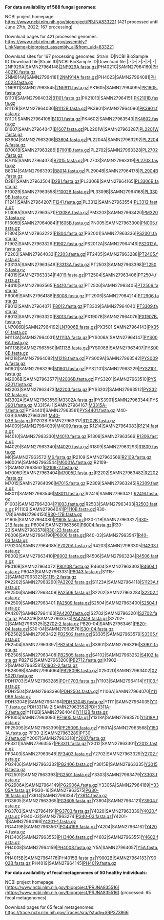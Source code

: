 
**For data availability of 588 fungal genomes:**

NCBI project homepage: https://www.ncbi.nlm.nih.gov/bioproject/PRJNA833221 (421 processed until June 27th, 2022; 167 processing)

Download pages for 421 processed genomes: https://www.ncbi.nlm.nih.gov/assembly?LinkName=bioproject_assembly_all&from_uid=833221

Download sites for 167 processing genomes:
Strain ID|NCBI BioSample ID|Download file|Strain ID|NCBI BioSample ID|Download file
|:-|:-|:-|:-|:-|:-|
2NF929A|SAMN27964148|[2NF929A.fasta.gz](https://raw.githubusercontent.com/qqzy2/gut_mycobiome_genomes/main/Genomes/2NF929A.fasta.gz)|PH4021C|SAMN27964160|[PH4021C.fasta.gz](https://raw.githubusercontent.com/qqzy2/gut_mycobiome_genomes/main/Genomes/PH4021C.fasta.gz)
2NM914A|SAMN27964181|[2NM914A.fasta.gz](https://raw.githubusercontent.com/qqzy2/gut_mycobiome_genomes/main/Genomes/2NM914A.fasta.gz)|PH4023|SAMN27964081|[PH4023.fasta.gz](https://raw.githubusercontent.com/qqzy2/gut_mycobiome_genomes/main/Genomes/PH4023.fasta.gz)
2NR911|SAMN27963545|[2NR911.fasta.gz](https://raw.githubusercontent.com/qqzy2/gut_mycobiome_genomes/main/Genomes/2NR911.fasta.gz)|PK1605|SAMN27964095|[PK1605.fasta.gz](https://raw.githubusercontent.com/qqzy2/gut_mycobiome_genomes/main/Genomes/PK1605.fasta.gz)
B1101|SAMN27964032|[B1101.fasta.gz](https://raw.githubusercontent.com/qqzy2/gut_mycobiome_genomes/main/Genomes/B1101.fasta.gz)|PK2101B|SAMN27964151|[PK2101B.fasta.gz](https://raw.githubusercontent.com/qqzy2/gut_mycobiome_genomes/main/Genomes/PK2101B.fasta.gz)
B1112B|SAMN27964036|[B1112B.fasta.gz](https://raw.githubusercontent.com/qqzy2/gut_mycobiome_genomes/main/Genomes/B1112B.fasta.gz)|PK3901|SAMN27964090|[PK3901.fasta.gz](https://raw.githubusercontent.com/qqzy2/gut_mycobiome_genomes/main/Genomes/PK3901.fasta.gz)
B11D1|SAMN27964108|[B11D1.fasta.gz](https://raw.githubusercontent.com/qqzy2/gut_mycobiome_genomes/main/Genomes/B11D1.fasta.gz)|PK4602|SAMN27963543|[PK4602.fasta.gz](https://raw.githubusercontent.com/qqzy2/gut_mycobiome_genomes/main/Genomes/PK4602.fasta.gz)
B1607|SAMN27964047|[B1607.fasta.gz](https://raw.githubusercontent.com/qqzy2/gut_mycobiome_genomes/main/Genomes/B1607.fasta.gz)|PL2201W|SAMN27963287|[PL2201W.fasta.gz](https://raw.githubusercontent.com/qqzy2/gut_mycobiome_genomes/main/Genomes/PL2201W.fasta.gz)
B3604|SAMN27963206|[B3604.fasta.gz](https://raw.githubusercontent.com/qqzy2/gut_mycobiome_genomes/main/Genomes/B3604.fasta.gz)|PL2204A|SAMN27963292|[PL2204A.fasta.gz](https://raw.githubusercontent.com/qqzy2/gut_mycobiome_genomes/main/Genomes/PL2204A.fasta.gz)
B7001B|SAMN27963286|[B7001B.fasta.gz](https://raw.githubusercontent.com/qqzy2/gut_mycobiome_genomes/main/Genomes/B7001B.fasta.gz)|PL2702|SAMN27963328|[PL2702.fasta.gz](https://raw.githubusercontent.com/qqzy2/gut_mycobiome_genomes/main/Genomes/PL2702.fasta.gz)
B7015|SAMN27964073|[B7015.fasta.gz](https://raw.githubusercontent.com/qqzy2/gut_mycobiome_genomes/main/Genomes/B7015.fasta.gz)|PL2703|SAMN27963319|[PL2703.fasta.gz](https://raw.githubusercontent.com/qqzy2/gut_mycobiome_genomes/main/Genomes/PL2703.fasta.gz)
B8014|SAMN27963392|[B8014.fasta.gz](https://raw.githubusercontent.com/qqzy2/gut_mycobiome_genomes/main/Genomes/B8014.fasta.gz)|PL2904B|SAMN27964178|[PL2904B.fasta.gz](https://raw.githubusercontent.com/qqzy2/gut_mycobiome_genomes/main/Genomes/PL2904B.fasta.gz)
D2B1|SAMN27963504|[D2B1.fasta.gz](https://raw.githubusercontent.com/qqzy2/gut_mycobiome_genomes/main/Genomes/D2B1.fasta.gz)|PL3306B|SAMN27964165|[PL3306B.fasta.gz](https://raw.githubusercontent.com/qqzy2/gut_mycobiome_genomes/main/Genomes/PL3306B.fasta.gz)
F1002B|SAMN27963558|[F1002B.fasta.gz](https://raw.githubusercontent.com/qqzy2/gut_mycobiome_genomes/main/Genomes/F1002B.fasta.gz)|PL3309B|SAMN27964168|[PL3309B.fasta.gz](https://raw.githubusercontent.com/qqzy2/gut_mycobiome_genomes/main/Genomes/PL3309B.fasta.gz)
F1241|SAMN27964207|[F1241.fasta.gz](https://raw.githubusercontent.com/qqzy2/gut_mycobiome_genomes/main/Genomes/F1241.fasta.gz)|PL3312|SAMN27963554|[PL3312.fasta.gz](https://raw.githubusercontent.com/qqzy2/gut_mycobiome_genomes/main/Genomes/PL3312.fasta.gz)
F1308A|SAMN27963571|[F1308A.fasta.gz](https://raw.githubusercontent.com/qqzy2/gut_mycobiome_genomes/main/Genomes/F1308A.fasta.gz)|PM3203|SAMN27963420|[PM3203.fasta.gz](https://raw.githubusercontent.com/qqzy2/gut_mycobiome_genomes/main/Genomes/PM3203.fasta.gz)
F1605B|SAMN27964084|[F1605B.fasta.gz](https://raw.githubusercontent.com/qqzy2/gut_mycobiome_genomes/main/Genomes/F1605B.fasta.gz)|PN005|SAMN27963300|[PN005.fasta.gz](https://raw.githubusercontent.com/qqzy2/gut_mycobiome_genomes/main/Genomes/PN005.fasta.gz)
F1804|SAMN27963222|[F1804.fasta.gz](https://raw.githubusercontent.com/qqzy2/gut_mycobiome_genomes/main/Genomes/F1804.fasta.gz)|PS2001|SAMN27963336|[PS2001.fasta.gz](https://raw.githubusercontent.com/qqzy2/gut_mycobiome_genomes/main/Genomes/PS2001.fasta.gz)
F1902|SAMN27963326|[F1902.fasta.gz](https://raw.githubusercontent.com/qqzy2/gut_mycobiome_genomes/main/Genomes/F1902.fasta.gz)|PS2012A|SAMN27964146|[PS2012A.fasta.gz](https://raw.githubusercontent.com/qqzy2/gut_mycobiome_genomes/main/Genomes/PS2012A.fasta.gz)
F2203|SAMN27964033|[F2203.fasta.gz](https://raw.githubusercontent.com/qqzy2/gut_mycobiome_genomes/main/Genomes/F2203.fasta.gz)|PT2405|SAMN27963288|[PT2405.fasta.gz](https://raw.githubusercontent.com/qqzy2/gut_mycobiome_genomes/main/Genomes/PT2405.fasta.gz)
F3313A|SAMN27963549|[F3313A.fasta.gz](https://raw.githubusercontent.com/qqzy2/gut_mycobiome_genomes/main/Genomes/F3313A.fasta.gz)|PT2503|SAMN27963398|[PT2503.fasta.gz](https://raw.githubusercontent.com/qqzy2/gut_mycobiome_genomes/main/Genomes/PT2503.fasta.gz)
F4019|SAMN27963334|[F4019.fasta.gz](https://raw.githubusercontent.com/qqzy2/gut_mycobiome_genomes/main/Genomes/F4019.fasta.gz)|PT2504|SAMN27963406|[PT2504.fasta.gz](https://raw.githubusercontent.com/qqzy2/gut_mycobiome_genomes/main/Genomes/PT2504.fasta.gz)
F4410|SAMN27963565|[F4410.fasta.gz](https://raw.githubusercontent.com/qqzy2/gut_mycobiome_genomes/main/Genomes/F4410.fasta.gz)|PT2506|SAMN27963405|[PT2506.fasta.gz](https://raw.githubusercontent.com/qqzy2/gut_mycobiome_genomes/main/Genomes/PT2506.fasta.gz)
F6008|SAMN27964188|[F6008.fasta.gz](https://raw.githubusercontent.com/qqzy2/gut_mycobiome_genomes/main/Genomes/F6008.fasta.gz)|PT2906|SAMN27964214|[PT2906.fasta.gz](https://raw.githubusercontent.com/qqzy2/gut_mycobiome_genomes/main/Genomes/PT2906.fasta.gz)
F8012|SAMN27964071|[F8012.fasta.gz](https://raw.githubusercontent.com/qqzy2/gut_mycobiome_genomes/main/Genomes/F8012.fasta.gz)|PT3309|SAMN27964040|[PT3309.fasta.gz](https://raw.githubusercontent.com/qqzy2/gut_mycobiome_genomes/main/Genomes/PT3309.fasta.gz)
F8013|SAMN27963320|[F8013.fasta.gz](https://raw.githubusercontent.com/qqzy2/gut_mycobiome_genomes/main/Genomes/F8013.fasta.gz)|PX1907B|SAMN27964076|[PX1907B.fasta.gz](https://raw.githubusercontent.com/qqzy2/gut_mycobiome_genomes/main/Genomes/PX1907B.fasta.gz)
LN7006B|SAMN27964192|[LN7006B.fasta.gz](https://raw.githubusercontent.com/qqzy2/gut_mycobiome_genomes/main/Genomes/LN7006B.fasta.gz)|PX3501|SAMN27964143|[PX3501.fasta.gz](https://raw.githubusercontent.com/qqzy2/gut_mycobiome_genomes/main/Genomes/PX3501.fasta.gz)
M1113A|SAMN27964031|[M1113A.fasta.gz](https://raw.githubusercontent.com/qqzy2/gut_mycobiome_genomes/main/Genomes/M1113A.fasta.gz)|PYS006A|SAMN27964147|[PYS006A.fasta.gz](https://raw.githubusercontent.com/qqzy2/gut_mycobiome_genomes/main/Genomes/PYS006A.fasta.gz)
M1113B|SAMN27963550|[M1113B.fasta.gz](https://raw.githubusercontent.com/qqzy2/gut_mycobiome_genomes/main/Genomes/M1113B.fasta.gz)|PYS008B|SAMN27963407|[PYS008B.fasta.gz](https://raw.githubusercontent.com/qqzy2/gut_mycobiome_genomes/main/Genomes/PYS008B.fasta.gz)
M1218|SAMN27964082|[M1218.fasta.gz](https://raw.githubusercontent.com/qqzy2/gut_mycobiome_genomes/main/Genomes/M1218.fasta.gz)|PYS009A|SAMN27963542|[PYS009A.fasta.gz](https://raw.githubusercontent.com/qqzy2/gut_mycobiome_genomes/main/Genomes/PYS009A.fasta.gz)
M1901|SAMN27963296|[M1901.fasta.gz](https://raw.githubusercontent.com/qqzy2/gut_mycobiome_genomes/main/Genomes/M1901.fasta.gz)|PYS2101|SAMN27963229|[PYS2101.fasta.gz](https://raw.githubusercontent.com/qqzy2/gut_mycobiome_genomes/main/Genomes/PYS2101.fasta.gz)
M2006B|SAMN27963577|[M2006B.fasta.gz](https://raw.githubusercontent.com/qqzy2/gut_mycobiome_genomes/main/Genomes/M2006B.fasta.gz)|PYS3201|SAMN27963510|[PYS3201.fasta.gz](https://raw.githubusercontent.com/qqzy2/gut_mycobiome_genomes/main/Genomes/PYS3201.fasta.gz)
M2203|SAMN27963473|[M2203.fasta.gz](https://raw.githubusercontent.com/qqzy2/gut_mycobiome_genomes/main/Genomes/M2203.fasta.gz)|PYS3202|SAMN27963512|[PYS3202.fasta.gz](https://raw.githubusercontent.com/qqzy2/gut_mycobiome_genomes/main/Genomes/PYS3202.fasta.gz)
M3302A|SAMN27963559|[M3302A.fasta.gz](https://raw.githubusercontent.com/qqzy2/gut_mycobiome_genomes/main/Genomes/M3302A.fasta.gz)|PYS3901|SAMN27963344|[PYS3901.fasta.gz](https://raw.githubusercontent.com/qqzy2/gut_mycobiome_genomes/main/Genomes/PYS3901.fasta.gz)
M3315A-1|SAMN27964167|[M3315A-1.fasta.gz](https://raw.githubusercontent.com/qqzy2/gut_mycobiome_genomes/main/Genomes/M3315A-1.fasta.gz)|PYS4401|SAMN27963561|[PYS4401.fasta.gz](https://raw.githubusercontent.com/qqzy2/gut_mycobiome_genomes/main/Genomes/PYS4401.fasta.gz)
M40-03B|SAMN27963291|[M40-03B.fasta.gz](https://raw.githubusercontent.com/qqzy2/gut_mycobiome_genomes/main/Genomes/M40-03B.fasta.gz)|R1202B|SAMN27963317|[R1202B.fasta.gz](https://raw.githubusercontent.com/qqzy2/gut_mycobiome_genomes/main/Genomes/R1202B.fasta.gz)
M4009|SAMN27964039|[M4009.fasta.gz](https://raw.githubusercontent.com/qqzy2/gut_mycobiome_genomes/main/Genomes/M4009.fasta.gz)|R1214|SAMN27964083|[R1214.fasta.gz](https://raw.githubusercontent.com/qqzy2/gut_mycobiome_genomes/main/Genomes/R1214.fasta.gz)
M4010|SAMN27963330|[M4010.fasta.gz](https://raw.githubusercontent.com/qqzy2/gut_mycobiome_genomes/main/Genomes/M4010.fasta.gz)|R1306|SAMN27963566|[R1306.fasta.gz](https://raw.githubusercontent.com/qqzy2/gut_mycobiome_genomes/main/Genomes/R1306.fasta.gz)
M4029|SAMN27963340|[M4029.fasta.gz](https://raw.githubusercontent.com/qqzy2/gut_mycobiome_genomes/main/Genomes/M4029.fasta.gz)|R1809|SAMN27963293|[R1809.fasta.gz](https://raw.githubusercontent.com/qqzy2/gut_mycobiome_genomes/main/Genomes/R1809.fasta.gz)
M6|SAMN27963572|[M6.fasta.gz](https://raw.githubusercontent.com/qqzy2/gut_mycobiome_genomes/main/Genomes/M6.fasta.gz)|R2109|SAMN27963569|[R2109.fasta.gz](https://raw.githubusercontent.com/qqzy2/gut_mycobiome_genomes/main/Genomes/R2109.fasta.gz)
M6001A|SAMN27963544|[M6001A.fasta.gz](https://raw.githubusercontent.com/qqzy2/gut_mycobiome_genomes/main/Genomes/M6001A.fasta.gz)|R2109-2|SAMN27963562|[R2109-2.fasta.gz](https://raw.githubusercontent.com/qqzy2/gut_mycobiome_genomes/main/Genomes/R2109-2.fasta.gz)
M7005D|SAMN27963404|[M7005D.fasta.gz](https://raw.githubusercontent.com/qqzy2/gut_mycobiome_genomes/main/Genomes/M7005D.fasta.gz)|R2202|SAMN27963482|[R2202.fasta.gz](https://raw.githubusercontent.com/qqzy2/gut_mycobiome_genomes/main/Genomes/R2202.fasta.gz)
M7015|SAMN27964096|[M7015.fasta.gz](https://raw.githubusercontent.com/qqzy2/gut_mycobiome_genomes/main/Genomes/M7015.fasta.gz)|R2309|SAMN27963245|[R2309.fasta.gz](https://raw.githubusercontent.com/qqzy2/gut_mycobiome_genomes/main/Genomes/R2309.fasta.gz)
M8011|SAMN27963546|[M8011.fasta.gz](https://raw.githubusercontent.com/qqzy2/gut_mycobiome_genomes/main/Genomes/M8011.fasta.gz)|R2416|SAMN27963421|[R2416.fasta.gz](https://raw.githubusercontent.com/qqzy2/gut_mycobiome_genomes/main/Genomes/R2416.fasta.gz)
P1003|SAMN27964204|[P1003.fasta.gz](https://raw.githubusercontent.com/qqzy2/gut_mycobiome_genomes/main/Genomes/P1003.fasta.gz)|R2503|SAMN27963403|[R2503.fasta.gz](https://raw.githubusercontent.com/qqzy2/gut_mycobiome_genomes/main/Genomes/R2503.fasta.gz)
P1110B|SAMN27964041|[P1110B.fasta.gz](https://raw.githubusercontent.com/qqzy2/gut_mycobiome_genomes/main/Genomes/P1110B.fasta.gz)|R30-17B|SAMN27964150|[R30-17B.fasta.gz](https://raw.githubusercontent.com/qqzy2/gut_mycobiome_genomes/main/Genomes/R30-17B.fasta.gz)
P1605|SAMN27964080|[P1605.fasta.gz](https://raw.githubusercontent.com/qqzy2/gut_mycobiome_genomes/main/Genomes/P1605.fasta.gz)|R30-21B|SAMN27963327|[R30-21B.fasta.gz](https://raw.githubusercontent.com/qqzy2/gut_mycobiome_genomes/main/Genomes/R30-21B.fasta.gz)
P6004|SAMN27963560|[P6004.fasta.gz](https://raw.githubusercontent.com/qqzy2/gut_mycobiome_genomes/main/Genomes/P6004.fasta.gz)|R30-23|SAMN27963578|[R30-23.fasta.gz](https://raw.githubusercontent.com/qqzy2/gut_mycobiome_genomes/main/Genomes/R30-23.fasta.gz)
P6006|SAMN27964190|[P6006.fasta.gz](https://raw.githubusercontent.com/qqzy2/gut_mycobiome_genomes/main/Genomes/P6006.fasta.gz)|R40-03|SAMN27963547|[R40-03.fasta.gz](https://raw.githubusercontent.com/qqzy2/gut_mycobiome_genomes/main/Genomes/R40-03.fasta.gz)
P7020A|SAMN27964085|[P7020A.fasta.gz](https://raw.githubusercontent.com/qqzy2/gut_mycobiome_genomes/main/Genomes/P7020A.fasta.gz)|R4203|SAMN27963305|[R4203.fasta.gz](https://raw.githubusercontent.com/qqzy2/gut_mycobiome_genomes/main/Genomes/R4203.fasta.gz)
P8002|SAMN27963410|[P8002.fasta.gz](https://raw.githubusercontent.com/qqzy2/gut_mycobiome_genomes/main/Genomes/P8002.fasta.gz)|R4506|SAMN27963234|[R4506.fasta.gz](https://raw.githubusercontent.com/qqzy2/gut_mycobiome_genomes/main/Genomes/R4506.fasta.gz)
P8010B|SAMN27964072|[P8010B.fasta.gz](https://raw.githubusercontent.com/qqzy2/gut_mycobiome_genomes/main/Genomes/P8010B.fasta.gz)|R4604|SAMN27963303|[R4604.fasta.gz](https://raw.githubusercontent.com/qqzy2/gut_mycobiome_genomes/main/Genomes/R4604.fasta.gz)
P8043|SAMN27963331|[P8043.fasta.gz](https://raw.githubusercontent.com/qqzy2/gut_mycobiome_genomes/main/Genomes/P8043.fasta.gz)|S1115-2|SAMN27963323|[S1115-2.fasta.gz](https://raw.githubusercontent.com/qqzy2/gut_mycobiome_genomes/main/Genomes/S1115-2.fasta.gz)
PA2202|SAMN27963290|[PA2202.fasta.gz](https://raw.githubusercontent.com/qqzy2/gut_mycobiome_genomes/main/Genomes/PA2202.fasta.gz)|S1123A|SAMN27964118|[S1123A.fasta.gz](https://raw.githubusercontent.com/qqzy2/gut_mycobiome_genomes/main/Genomes/S1123A.fasta.gz)
PA2506|SAMN27963409|[PA2506.fasta.gz](https://raw.githubusercontent.com/qqzy2/gut_mycobiome_genomes/main/Genomes/PA2506.fasta.gz)|S2202|SAMN27963284|[S2202.fasta.gz](https://raw.githubusercontent.com/qqzy2/gut_mycobiome_genomes/main/Genomes/S2202.fasta.gz)
PA2509|SAMN27963401|[PA2509.fasta.gz](https://raw.githubusercontent.com/qqzy2/gut_mycobiome_genomes/main/Genomes/PA2509.fasta.gz)|S2504|SAMN27963400|[S2504.fasta.gz](https://raw.githubusercontent.com/qqzy2/gut_mycobiome_genomes/main/Genomes/S2504.fasta.gz)
PA4207|SAMN27964163|[PA4207.fasta.gz](https://raw.githubusercontent.com/qqzy2/gut_mycobiome_genomes/main/Genomes/PA4207.fasta.gz)|S2702|SAMN27963201|[S2702.fasta.gz](https://raw.githubusercontent.com/qqzy2/gut_mycobiome_genomes/main/Genomes/S2702.fasta.gz)
PA4241B|SAMN27963574|[PA4241B.fasta.gz](https://raw.githubusercontent.com/qqzy2/gut_mycobiome_genomes/main/Genomes/PA4241B.fasta.gz)|S2702-2|SAMN27963325|[S2702-2.fasta.gz](https://raw.githubusercontent.com/qqzy2/gut_mycobiome_genomes/main/Genomes/S2702-2.fasta.gz)
PB20-04|SAMN27963461|[PB20-04.fasta.gz](https://raw.githubusercontent.com/qqzy2/gut_mycobiome_genomes/main/Genomes/PB20-04.fasta.gz)|S30-04|SAMN27963576|[S30-04.fasta.gz](https://raw.githubusercontent.com/qqzy2/gut_mycobiome_genomes/main/Genomes/S30-04.fasta.gz)
PB2502|SAMN27963422|[PB2502.fasta.gz](https://raw.githubusercontent.com/qqzy2/gut_mycobiome_genomes/main/Genomes/PB2502.fasta.gz)|S3305|SAMN27963579|[S3305.fasta.gz](https://raw.githubusercontent.com/qqzy2/gut_mycobiome_genomes/main/Genomes/S3305.fasta.gz)
PB2504|SAMN27963397|[PB2504.fasta.gz](https://raw.githubusercontent.com/qqzy2/gut_mycobiome_genomes/main/Genomes/PB2504.fasta.gz)|S3901|SAMN27963216|[S3901.fasta.gz](https://raw.githubusercontent.com/qqzy2/gut_mycobiome_genomes/main/Genomes/S3901.fasta.gz)
PB2505|SAMN27963408|[PB2505.fasta.gz](https://raw.githubusercontent.com/qqzy2/gut_mycobiome_genomes/main/Genomes/PB2505.fasta.gz)|S4102|SAMN27963252|[S4102.fasta.gz](https://raw.githubusercontent.com/qqzy2/gut_mycobiome_genomes/main/Genomes/S4102.fasta.gz)
PB2712|SAMN27963200|[PB2712.fasta.gz](https://raw.githubusercontent.com/qqzy2/gut_mycobiome_genomes/main/Genomes/PB2712.fasta.gz)|X1902-2|SAMN27963581|[X1902-2.fasta.gz](https://raw.githubusercontent.com/qqzy2/gut_mycobiome_genomes/main/Genomes/X1902-2.fasta.gz)
PB2809B|SAMN27964064|[PB2809B.fasta.gz](https://raw.githubusercontent.com/qqzy2/gut_mycobiome_genomes/main/Genomes/PB2809B.fasta.gz)|X2502D|SAMN27963402|[X2502D.fasta.gz](https://raw.githubusercontent.com/qqzy2/gut_mycobiome_genomes/main/Genomes/X2502D.fasta.gz)
PDH1703|SAMN27963285|[PDH1703.fasta.gz](https://raw.githubusercontent.com/qqzy2/gut_mycobiome_genomes/main/Genomes/PDH1703.fasta.gz)|Y1103|SAMN27964114|[Y1103.fasta.gz](https://raw.githubusercontent.com/qqzy2/gut_mycobiome_genomes/main/Genomes/Y1103.fasta.gz)
PDH2504|SAMN27963396|[PDH2504.fasta.gz](https://raw.githubusercontent.com/qqzy2/gut_mycobiome_genomes/main/Genomes/PDH2504.fasta.gz)|Y1106A|SAMN27964070|[Y1106A.fasta.gz](https://raw.githubusercontent.com/qqzy2/gut_mycobiome_genomes/main/Genomes/Y1106A.fasta.gz)
PDH3304B|SAMN27964164|[PDH3304B.fasta.gz](https://raw.githubusercontent.com/qqzy2/gut_mycobiome_genomes/main/Genomes/PDH3304B.fasta.gz)|Y1111|SAMN27964035|[Y1111.fasta.gz](https://raw.githubusercontent.com/qqzy2/gut_mycobiome_genomes/main/Genomes/Y1111.fasta.gz)
PDH3311A-2|SAMN27963552|[PDH3311A-2.fasta.gz](https://raw.githubusercontent.com/qqzy2/gut_mycobiome_genomes/main/Genomes/PDH3311A-2.fasta.gz)|Y1112B|SAMN27964046|[Y1112B.fasta.gz](https://raw.githubusercontent.com/qqzy2/gut_mycobiome_genomes/main/Genomes/Y1112B.fasta.gz)
PF1605|SAMN27964093|[PF1605.fasta.gz](https://raw.githubusercontent.com/qqzy2/gut_mycobiome_genomes/main/Genomes/PF1605.fasta.gz)|Y1318A|SAMN27963570|[Y1318A.fasta.gz](https://raw.githubusercontent.com/qqzy2/gut_mycobiome_genomes/main/Genomes/Y1318A.fasta.gz)
PF2509S|SAMN27963399|[PF2509S.fasta.gz](https://raw.githubusercontent.com/qqzy2/gut_mycobiome_genomes/main/Genomes/PF2509S.fasta.gz)|Y1501A|SAMN27963568|[Y1501A.fasta.gz](https://raw.githubusercontent.com/qqzy2/gut_mycobiome_genomes/main/Genomes/Y1501A.fasta.gz)
PF30-2|SAMN27963289|[PF30-2.fasta.gz](https://raw.githubusercontent.com/qqzy2/gut_mycobiome_genomes/main/Genomes/PF30-2.fasta.gz)|Y2007|SAMN27963318|[Y2007.fasta.gz](https://raw.githubusercontent.com/qqzy2/gut_mycobiome_genomes/main/Genomes/Y2007.fasta.gz)
PF3311|SAMN27963557|[PF3311.fasta.gz](https://raw.githubusercontent.com/qqzy2/gut_mycobiome_genomes/main/Genomes/PF3311.fasta.gz)|Y2012|SAMN27963301|[Y2012.fasta.gz](https://raw.githubusercontent.com/qqzy2/gut_mycobiome_genomes/main/Genomes/Y2012.fasta.gz)
PF3403|SAMN27963548|[PF3403.fasta.gz](https://raw.githubusercontent.com/qqzy2/gut_mycobiome_genomes/main/Genomes/PF3403.fasta.gz)|Y2702|SAMN27963329|[Y2702.fasta.gz](https://raw.githubusercontent.com/qqzy2/gut_mycobiome_genomes/main/Genomes/Y2702.fasta.gz)
PG2406|SAMN27963332|[PG2406.fasta.gz](https://raw.githubusercontent.com/qqzy2/gut_mycobiome_genomes/main/Genomes/PG2406.fasta.gz)|Y3015B|SAMN27963335|[Y3015B.fasta.gz](https://raw.githubusercontent.com/qqzy2/gut_mycobiome_genomes/main/Genomes/Y3015B.fasta.gz)
PG2501|SAMN27963393|[PG2501.fasta.gz](https://raw.githubusercontent.com/qqzy2/gut_mycobiome_genomes/main/Genomes/PG2501.fasta.gz)|Y3303|SAMN27963479|[Y3303.fasta.gz](https://raw.githubusercontent.com/qqzy2/gut_mycobiome_genomes/main/Genomes/Y3303.fasta.gz)
PG2906A|SAMN27964149|[PG2906A.fasta.gz](https://raw.githubusercontent.com/qqzy2/gut_mycobiome_genomes/main/Genomes/PG2906A.fasta.gz)|Y3305A|SAMN27964169|[Y3305A.fasta.gz](https://raw.githubusercontent.com/qqzy2/gut_mycobiome_genomes/main/Genomes/Y3305A.fasta.gz)
PG30-16|SAMN27963575|[PG30-16.fasta.gz](https://raw.githubusercontent.com/qqzy2/gut_mycobiome_genomes/main/Genomes/PG30-16.fasta.gz)|Y3614|SAMN27963347|[Y3614.fasta.gz](https://raw.githubusercontent.com/qqzy2/gut_mycobiome_genomes/main/Genomes/Y3614.fasta.gz)
PG3605|SAMN27963365|[PG3605.fasta.gz](https://raw.githubusercontent.com/qqzy2/gut_mycobiome_genomes/main/Genomes/PG3605.fasta.gz)|Y3904|SAMN27964121|[Y3904.fasta.gz](https://raw.githubusercontent.com/qqzy2/gut_mycobiome_genomes/main/Genomes/Y3904.fasta.gz)
PG3703|SAMN27964191|[PG3703.fasta.gz](https://raw.githubusercontent.com/qqzy2/gut_mycobiome_genomes/main/Genomes/PG3703.fasta.gz)|Y4020|SAMN27963339|[Y4020.fasta.gz](https://raw.githubusercontent.com/qqzy2/gut_mycobiome_genomes/main/Genomes/Y4020.fasta.gz)
PG40-03|SAMN27963274|[PG40-03.fasta.gz](https://raw.githubusercontent.com/qqzy2/gut_mycobiome_genomes/main/Genomes/PG40-03.fasta.gz)|Y4201-1|SAMN27964166|[Y4201-1.fasta.gz](https://raw.githubusercontent.com/qqzy2/gut_mycobiome_genomes/main/Genomes/Y4201-1.fasta.gz)
PG4419B|SAMN27963567|[PG4419B.fasta.gz](https://raw.githubusercontent.com/qqzy2/gut_mycobiome_genomes/main/Genomes/PG4419B.fasta.gz)|Y4204|SAMN27964162|[Y4204.fasta.gz](https://raw.githubusercontent.com/qqzy2/gut_mycobiome_genomes/main/Genomes/Y4204.fasta.gz)
PH3406|SAMN27963553|[PH3406.fasta.gz](https://raw.githubusercontent.com/qqzy2/gut_mycobiome_genomes/main/Genomes/PH3406.fasta.gz)|Y4602|SAMN27963551|[Y4602.fasta.gz](https://raw.githubusercontent.com/qqzy2/gut_mycobiome_genomes/main/Genomes/Y4602.fasta.gz)
PH4008|SAMN27964159|[PH4008.fasta.gz](https://raw.githubusercontent.com/qqzy2/gut_mycobiome_genomes/main/Genomes/PH4008.fasta.gz)|Y5A|SAMN27964057|[Y5A.fasta.gz](https://raw.githubusercontent.com/qqzy2/gut_mycobiome_genomes/main/Genomes/Y5A.fasta.gz)
PH4015B|SAMN27964176|[PH4015B.fasta.gz](https://raw.githubusercontent.com/qqzy2/gut_mycobiome_genomes/main/Genomes/PH4015B.fasta.gz)|Y9002B|SAMN27964183|[Y9002B.fasta.gz](https://raw.githubusercontent.com/qqzy2/gut_mycobiome_genomes/main/Genomes/Y9002B.fasta.gz)
PH4019|SAMN27964145|[PH4019.fasta.gz](https://raw.githubusercontent.com/qqzy2/gut_mycobiome_genomes/main/Genomes/PH4019.fasta.gz)


**For data availability of fecal metagenomes of 50 healthy individuals:**

NCBI project homepage: [https://www.ncbi.nlm.nih.gov/bioproject/PRJNA835516](https://www.ncbi.nlm.nih.gov/bioproject/PRJNA835516) (processed: 65 fecal metagenomes)

Download pages for 65 fecal metagenomes: https://trace.ncbi.nlm.nih.gov/Traces/sra/?study=SRP373866
